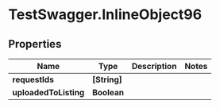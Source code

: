 # TestSwagger.InlineObject96

## Properties

Name | Type | Description | Notes
------------ | ------------- | ------------- | -------------
**requestIds** | **[String]** |  | 
**uploadedToListing** | **Boolean** |  | 


